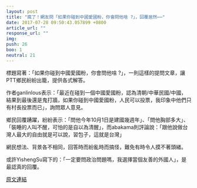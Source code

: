 ```yaml
---
layout: post
title: "瘋了！網友問「如果你碰到中國愛國粉，你會問他啥 ?」，回覆居然⋯⋯"
date: 2017-07-28 09:50:43.057899 +0800
article_url: ""
response_url: ""
img: 
push: 26
boo: 1
neutral: 21
---
```


標題寫著：「如果你碰到中國愛國粉，你會問他啥 ?」，一則這樣的提問文章，讓PTT鄉民紛紛出籠，提供各式解答。

作者ganlinlous表示：「最近在碰到一個中國愛國粉，認為清朝/中華民國/中國，結果到最後還是鬼打牆，如果你碰到中國愛國粉，人民可以投票，我印象中他們只有村長投票而已」，詢問眾人意見。

鄉民回覆踴躍，紛紛表示：「問他今年10月1日是建國幾週年」、「問他胸部多大」、「裝睡的人叫不醒，可怕的是自以為清醒」，而abakama則評論說：「跟他說做台灣人最大的自由就是可以說，習包子，這就是台灣」

網民想法、背景各不相同，回答時而紛亂時而搞怪，難免有時令人摸不著頭緒。

或許YishengSu寫下的：「一定要問政治問題嗎，我選擇當個友善的外國人」，是最認真的回覆。

<a href = "https://www.ptt.cc/bbs/Gossiping/M.1501163325.A.004.html">原文連結</a>

